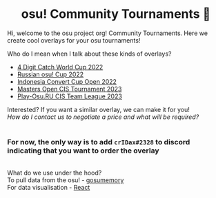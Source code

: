 <h1 align="center">osu! Community Tournaments 👋</h1>

Hi, welcome to the osu project org! Community Tournaments. Here we create cool overlays for your osu tournaments!

Who do I mean when I talk about these kinds of overlays?
- [4 Digit Catch World Cup 2022](https://www.twitch.tv/videos/1587766984)
- [Russian osu! Cup 2022](https://www.twitch.tv/videos/1625212582)
- [Indonesia Convert Cup Open 2022](https://www.twitch.tv/videos/1649711958)
- [Masters Open CIS Tournament 2023](https://www.twitch.tv/videos/1800907815)
- [Play-Osu.RU CIS Team League 2023](https://www.twitch.tv/videos/1819817588)

Interested? If you want a similar overlay, we can make it for you!<br/>
*How do I contact us to negotiate a price and what will be required?*<br/><br/>
### For now, the only way is to add `crIDax#2328` to discord indicating that you want to order the overlay
\
What do we use under the hood?\
To pull data from the osu! - [gosumemory](https://github.com/l3lackShark/gosumemory)\
For data visualisation - [React](https://github.com/Facebook/react)
